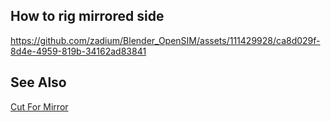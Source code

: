 ## How to rig mirrored side ##

https://github.com/zadium/Blender_OpenSIM/assets/111429928/ca8d029f-8d4e-4959-819b-34162ad83841

## See Also

[Cut For Mirror](.\examples\CutForMirror\CutForMirror.md)


